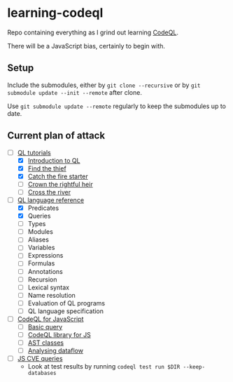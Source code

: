 # learning-codeql

Repo containing everything as I grind out learning [CodeQL](https://codeql.github.com/docs/).

There will be a JavaScript bias, certainly to begin with.

## Setup

Include the submodules, either by `git clone --recursive` or by `git submodule update --init --remote` after clone. 

 Use `git submodule update --remote` regularly to keep the submodules up to date.

## Current plan of attack

- [ ] [QL tutorials](https://codeql.github.com/docs/writing-codeql-queries/ql-tutorials/)
    * [x] [Introduction to QL](https://codeql.github.com/docs/writing-codeql-queries/introduction-to-ql/)
    * [x] [Find the thief](https://codeql.github.com/docs/writing-codeql-queries/find-the-thief/)
    * [x] [Catch the fire starter](https://codeql.github.com/docs/writing-codeql-queries/catch-the-fire-starter/)
    * [ ] [Crown the rightful heir](https://codeql.github.com/docs/writing-codeql-queries/crown-the-rightful-heir/)
    * [ ] [Cross the river](https://codeql.github.com/docs/writing-codeql-queries/cross-the-river/) 
- [ ] [QL language reference](https://codeql.github.com/docs/ql-language-reference/)
    * [x] Predicates
    * [x] Queries
    * [ ] Types
    * [ ] Modules
    * [ ] Aliases
    * [ ] Variables
    * [ ] Expressions
    * [ ] Formulas
    * [ ] Annotations
    * [ ] Recursion
    * [ ] Lexical syntax
    * [ ] Name resolution
    * [ ] Evaluation of QL programs
    * [ ] QL language specification    
- [ ] [CodeQL for JavaScript](https://codeql.github.com/docs/codeql-language-guides/codeql-for-javascript/)
    * [ ] [Basic query](https://codeql.github.com/docs/codeql-language-guides/basic-query-for-javascript-code/)
    * [ ] [CodeQL library for JS](https://codeql.github.com/docs/codeql-language-guides/codeql-library-for-javascript/)
    * [ ] [AST classes](https://codeql.github.com/docs/codeql-language-guides/abstract-syntax-tree-classes-for-working-with-javascript-and-typescript-programs/)
    * [ ] [Analysing dataflow](https://codeql.github.com/docs/codeql-language-guides/analyzing-data-flow-in-javascript-and-typescript/)
- [ ] [JS CVE queries](https://github.com/github/codeql/tree/main/javascript/ql/src/Security)
    - Look at test results by running `codeql test run $DIR --keep-databases`
    


